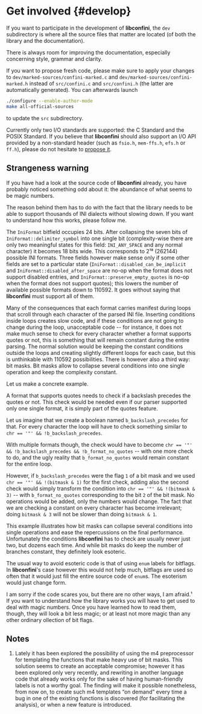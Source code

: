 Get involved {#develop}
=======================

If you want to participate in the development of **libconfini**, the `dev`
subdirectory is where all the source files that matter are located (of both the
library and the documentation).

There is always room for improving the documentation, especially concerning
style, grammar and clarity.

If you want to propose fresh code, please make sure to apply your changes to
`dev/marked-sources/confini-marked.c` and `dev/marked-sources/confini-marked.h`
instead of `src/confini.c` and `src/confini.h` (the latter are automatically
generated). You can afterwards launch

``` sh
./configure --enable-author-mode
make all-official-sources
```

to update the `src` subdirectory.

Currently only two I/O standards are supported: the C Standard and the POSIX
Standard. If you believe that **libconfini** should also support an I/O API
provided by a non-standard header (such as `fsio.h`, `mem-ffs.h`, `efs.h` or
`ff.h`), please do not hesitate to [propose it][1].


Strangeness warning
-------------------

If you have had a look at the source code of **libconfini** already, you have
probably noticed something odd about it: the abundance of what seems to be
magic numbers.

The reason behind them has to do with the fact that the library needs to be
able to support thousands of INI dialects without slowing down. If you want to
understand how this works, please follow me.

The `IniFormat` bitfield occupies 24 bits. After collapsing the seven bits of
`IniFormat::delimiter_symbol` into one single bit (complexity-wise there are
only two meaningful states for this field: `INI_ANY_SPACE` and any normal
character) it becomes 18 bits wide. This corresponds to 2¹⁸ (262144) possible
INI formats. Three fields however make sense only if some other fields are set
to a particular state (`IniFormat::disabled_can_be_implicit` and
`IniFormat::disabled_after_space` are no-op when the format does not support
disabled entries, and `IniFormat::preserve_empty_quotes` is no-op when the
format does not support quotes); this lowers the number of available possible
formats down to 110592. It goes without saying that **libconfini** must support
all of them.

Many of the consequences that each format carries manifest during loops that
scroll through each character of the parsed INI file. Inserting conditions
inside loops creates slow code, and if these conditions are not going to change
during the loop, unacceptable code -- for instance, it does not make much sense
to check for every character whether a format supports quotes or not, this is
something that will remain constant during the entire parsing. The normal
solution would be keeping the constant conditions outside the loops and
creating slightly different loops for each case, but this is unthinkable with
110592 possibilities. There is however also a third way: bit masks. Bit masks
allow to collapse several conditions into one single operation and keep the
complexity constant.

Let us make a concrete example.

A format that supports quotes needs to check if a backslash precedes the quotes
or not. This check would be needed even if our parser supported only one single
format, it is simply part of the quotes feature.

Let us imagine that we create a boolean named `b_backslash_precedes` for that.
For every character the loop will have to check something similar to `chr ==
'"' && !b_backslash_precedes`.

With multiple formats though, the check would have to become `chr == '"' &&
!b_backslash_precedes && !b_format_no_quotes` -- with one more check to do, and
the ugly reality that `b_format_no_quotes` would remain constant for the entire
loop.

However, if `b_backslash_precedes` were the flag `1` of a bit mask and we used
`chr == '"' && !(bitmask & 1)` for the first check, adding also the second
check would simply transform the condition into `chr == '"' && !(bitmask & 3)`
-- with `b_format_no_quotes` corresponding to the bit `2` of the bit mask. No
operations would be added, only the numbers would change. The fact that we are
checking a constant on every character has become irrelevant; doing `bitmask &
3` will not be slower than doing `bitmask & 1`.

This example illustrates how bit masks can collapse several conditions into
single operations and ease the repercussions on the final performance.
Unfortunately the conditions **libconfini** has to check are usually never just
two, but dozens each time. And while bit masks do keep the number of branches
constant, they definitely look esoteric.

The usual way to avoid esoteric code is that of using `enum` labels for
bitflags. In **libconfini**'s case however this would not help much, bitflags
are used so often that it would just fill the entire source code of `enum`s.
The esoterism would just change form.

I am sorry if the code scares you, but there are no other ways, I am afraid.¹
If you want to understand how the library works you will have to get used to
deal with magic numbers. Once you have learned how to read them, though, they
will look a bit less magic; or at least not more magic than any other ordinary
ollection of bit flags.


Notes
-----

1. Lately it has been explored the possibility of using the m4 preprocessor
   for templating the functions that make heavy use of bit masks. This solution
   seems to create an acceptable compromise; however it has been explored only
   very recently, and rewriting in another language code that already works
   only for the sake of having human-friendly labels is not a worthy goal.
   The finding will make it possible nonetheless, from now on, to create such
   m4 templates “on demand” every time a bug in one of the existing functions
   is discovered (for facilitating the analysis), or when a new feature is
   introduced.


  [1]: https://github.com/madmurphy/libconfini/issues

